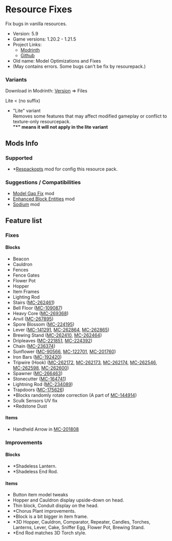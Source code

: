 # Resource Fixes

Fix bugs in vanilla resources.

- Version: 5.9
- Game versions: 1.20.2 - 1.21.5
- Project Links:
  - [Modrinth](https://modrinth.com/resourcepack/xq2isoUl)
  - [Github](https://github.com/Minecrafthyr/model_optis_and_fixes)
- Old name: Model Optimizations and Fixes
- (May contains errors. Some bugs can't be fix by resourepack.)

### Variants

Download in Modrinth: [Version](https://modrinth.com/resourcepack/model-optimizations-and-fixes/version/5.8) => Files

Lite < (no suffix) 
<!--< Textured < Extra-->

- "Lite" variant  
  Removes some features that may affect modified gameplay or conflict to texture-only resourcepack.  
  **"\*" means it will not apply in the lite variant**
<!--- "Textured" variant  
  The textured variant is using texture may conflict to other resourcepack.  
  Should be work in vanilla.
- "Extra" variant  
  Includes other tweaks (actually is not fixes).-->

## Mods Info

### Supported

- \*[Respackopts](https://modrinth.com/mod/TiF5QWZY) mod for config this resource pack.

### Suggestions / Compatibilities

- [Model Gap Fix](https://modrinth.com/mod/modelfix) mod
- [Enhanced Block Entities](https://modrinth.com/mod/ebe) mod
- [Sodium](https://modrinth.com/mod/sodium) mod
<!--- [Unobtrusive Weather](https://modrinth.com/resourcepack/67f0fKM2) resourcepack-->

## Feature list

### Fixes

#### Blocks

- Beacon
- Cauldron
- Fences
- Fence Gates
- Flower Pot
- Hopper
- Item Frames
- Lighting Rod
- Stairs ([MC-262461](https://bugs.mojang.com/browse/MC-262461 "Stair models are unoptimized and can cause rendering lag"))
- Bell Floor ([MC-109087](https://bugs.mojang.com/browse/MC-109087 "Faces of some blocks are not at all culled when said face is hidden by a solid, opaque block"))
- Heavy Core ([MC-269368](https://bugs.mojang.com/browse/MC-269368 "Heavy Core bottom face not culled by blocks below"))
- Anvil ([MC-267895](https://bugs.mojang.com/browse/MC-267895 "Anvil's texture is mapped very strangely"))
- Spore Blossom ([MC-224195](https://bugs.mojang.com/browse/MC-224195 "Parity issue: Differences in the spore blossom model in JE/BE"))
- Lever ([MC-141291](https://bugs.mojang.com/browse/MC-141291 "lever state blockstate json backwards"), [MC-262864](https://bugs.mojang.com/browse/MC-262864 "Lever base texture is mapped upside-down"), [MC-262865](https://bugs.mojang.com/browse/MC-262865 "Lever handle is shaded"))
- Brewing Stand ([MC-262410](https://bugs.mojang.com/browse/MC-262410 "Brewing stand arms appear darker than they should"), [MC-262464](https://bugs.mojang.com/browse/MC-262464 "Brewing stand arms appear darker than they should"))
- Dripleaves ([MC-221851](https://bugs.mojang.com/browse/MC-221851 "Tilted big dripleaf texture mirrored incorrectly from underneath"), [MC-224392](https://bugs.mojang.com/browse/MC-224392 "Big dripleaves are rendered too dark when blocks are placed adjacent to them while smooth lighting is enabled"))
- Chain ([MC-236374](https://bugs.mojang.com/browse/MC-236374 "Chains are rendered too dark when blocks are placed adjacent to them while smooth lighting is enabled"))
- Sunflower ([MC-90566](https://bugs.mojang.com/browse/MC-90566 "The plants of sunflowers don't connect to their stems"), [MC-122701](https://bugs.mojang.com/browse/MC-122701 "Sunflowers are stretched"), [MC-201760](https://bugs.mojang.com/browse/MC-201760 "Sunflower top half cross model is not mirrored on the back"))
- Iron Bars ([MC-192420](https://bugs.mojang.com/browse/MC-192420 "Iron bars Z-fight on the bottom and top"))
- Tripwire (Hook) ([MC-262172](https://bugs.mojang.com/browse/MC-262172 "Tripwire hook model incorrect - stick does not attach to ring symmetrically"), [MC-262173](https://bugs.mojang.com/browse/MC-262173 "The tripwire hook model uses the oak planks texture for the stick, rather than the tripwire hook item texture"), [MC-262174](https://bugs.mojang.com/browse/MC-262174 "The section of tripwire that is attached to a tripwire hook is stretched"), [MC-262546](https://bugs.mojang.com/browse/MC-262546 "Texture mapping on tripwire hook rings appears to be wrong"), [MC-262598](https://bugs.mojang.com/browse/MC-262598 'Tripwire textures in the tripwire hook "attached: true" state have a wrong black rendering when the tripwire hook is attached to a non-transparent block'), [MC-262600](https://bugs.mojang.com/browse/MC-262600 "Tripwire texture can rotate unexpectedly when neighbouring connections change / is mapped inconsistently"))
- Spawner ([MC-266463](https://bugs.mojang.com/browse/MC-266463 "The interior north and south faces of trial spawners are culled incorrectly"))
- Stonecutter ([MC-164741](https://bugs.mojang.com/browse/MC-164741 "Stonecutter blades are much brighter when north/south than east/west"))
- Lightning Rod ([MC-234089](https://bugs.mojang.com/browse/MC-234089 "Lightning rods are rendered too dark when blocks are placed adjacent to them while smooth lighting is enabled"))
- Trapdoors ([MC-175626](https://bugs.mojang.com/browse/MC-175626 "Trapdoors are rendered too dark when blocks are placed adjacent to them while smooth lighting is enabled"))
- \*Blocks randomly rotate correction (A part of [MC-144914](https://bugs.mojang.com/browse/MC-144914 "Some blocks don't randomly rotate correctly"))
- Sculk Sensors UV fix
- \*Redstone Dust

#### Items

- Handheld Arrow in [MC-201808](https://bugs.mojang.com/browse/MC-201808)

### Improvements

#### Blocks

- \*Shadeless Lantern.
- \*Shadeless End Rod.

#### Items

- Button item model tweaks
- Hopper and Cauldron display upside-down on head.
- Thin block, Conduit display on the head.
- \*Chorus Plant improvements.
- \*Block is a bit bigger in item frame.
- \*3D Hopper, Cauldron, Comparator, Repeater, Candles, Torches, Lanterns, Lever, Cake, Sniffer Egg, Flower Pot, Brewing Stand.
- \*End Rod matches 3D Torch style.
